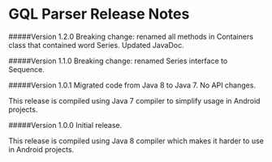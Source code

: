 # GQL Parser Release Notes

#####Version 1.2.0
Breaking change: renamed all methods in Containers class that contained word Series.  Updated JavaDoc.

#####Version 1.1.0
Breaking change: renamed Series interface to Sequence.

#####Version 1.0.1
Migrated code from Java 8 to Java 7.  No API changes.

This release is compiled using Java 7 compiler to simplify usage in Android projects.

#####Version 1.0.0
Initial release.  

This release is compiled using Java 8 compiler which makes it harder to use in Android projects.